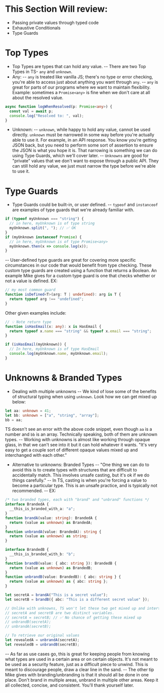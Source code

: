 # This Section Will review:
- Passing private values through typed code
- Exhaustive Conditionals
- Type Guards

# Top Types
- Top Types are types that can hold any value. 
-- There are two Top Types in TS- `any` and `unknown`.
- Any: 
-- `any` is treated like vanilla JS; there's no type or error checking, you're 
able to access just about anything you want through `any`.
-- `any` is great for parts of our programs where we want to maintain flexibility. 
Example: sometimes a `Promise<any>` is fine when we don't care at all about the
resolved value. 
```ts
async function logWhenResolved(p: Promise<any>) {
  const val = await p;
  console.log("Resolved to: ", val);
}
```
- Unknown: 
-- `unknown`, while happy to hold any value, cannot be used directly. `unknown` 
must be narrowed in some way before you're actually able to use it. For example, 
in an API response. You know you're getting JSON back, but you need to perform
some sort of assertion to ensure the JSON is what you hope it is. That narrowing
is something we can do using Type Guards, which we'll cover later. 
-- `Unknowns` are good for "private" values that we don't want to expose through a
public API. They can still hold any value, we just must narrow the type before 
we're able to use it.

# Type Guards
- Type Guards could be built-in, or user defined. 
-- `typeof` and `instanceof` are examples of type guards that we're already 
familiar with. 
```ts
if (typeof myUnknown === "string") {
  // in here, myUnknown is of type string
  myUnknown.split(", "); // ✅ OK
}
if (myUnknown instanceof Promise) {
  // in here, myUnknown is of type Promise<any>
  myUnknown.then(x => console.log(x));
}
```
-- User-defined type guards are great for covering more specific circumstances
in our code that would benefit from type checking. These custom type guards are
created using a function that returns a Boolean. An example Mike gives for a
custom type guard is one that checks whether or not a value is defined. EX: 
```ts
// my most common guard
function isDefined<T>(arg: T | undefined): arg is T {
  return typeof arg !== "undefined";
}
```
Other given examples include: 
```ts
// 💡 Note return type
function isHasEmail(x: any): x is HasEmail {
  return typeof x.name === "string" && typeof x.email === "string";
}

if (isHasEmail(myUnknown)) {
  // In here, myUnknown is of type HasEmail
  console.log(myUnknown.name, myUnknown.email);
}
```

# Unknowns & Branded Types
- Dealing with multiple unknowns
-- We kind of lose some of the benefits of structural typing when using 
`unknown`. Look how we can get mixed up below: 
```ts
let aa: unknown = 41;
let bb: unknown = ["a", "string", "array"];
bb = aa;
```
TS doesn't see an error with the above code snippet, even though `aa` is
a number and `bb` is an array. Technically speaking, both of them are 
unknown types. 
-- Working with unknowns is almost like working through opaque glass, in
that we can't see into it but it can hold whatever it wants. "It's very easy
to get a couple sort of different opaque values mixed up and interchanged with
each other." 
- Alternative to unknowns: Branded Types
-- "One thing we can do to avoid this is to create types with structures that are
difficult to accidentally match. This involves unsafe casting, but it's ok if we
do things carefully." 
-- In TS, casting is when you're forcing a value to become a particular type. This
is an unsafe practice, and is typically not recommended. 
-- EX: 
```ts
/* two branded types, each with "brand" and "unbrand" functions */
interface BrandedA {
  __this_is_branded_with_a: "a";
}
function brandA(value: string): BrandedA {
  return (value as unknown) as BrandedA;
}
function unbrandA(value: BrandedA): string {
  return (value as unknown) as string;
}

interface BrandedB {
  __this_is_branded_with_b: "b";
}
function brandB(value: { abc: string }): BrandedB {
  return (value as unknown) as BrandedB;
}
function unbrandB(value: BrandedB): { abc: string } {
  return (value as unknown) as { abc: string };
}

let secretA = brandA("This is a secret value");
let secretB = brandB({ abc: "This is a different secret value" });

// Unlike with unknowns, TS won't let these two get mixed up and intertwined.
// secretA and secretB are two distinct variables. 
// secretA = secretB; // ✅ No chance of getting these mixed up
// unbrandB(secretA);
// unbrandA(secretB);

// To retrieve our original values
let revealedA = unbrandA(secretA);
let revealedB = unbrandB(secretB);
```
-- As far as use cases go, this is great for keeping people from knowing what
types are used in a certain area or on certain objects. It's not meant to be 
used as a security feature, just as a difficult piece to unwind. This is meant
to discourage people, draw a clear line in the sand. 
-- The other tip Mike gives with branding/unbranding is that it should all be 
done in one place. Don't brand in multiple areas, unbrand in multiple other areas.
Keep it all collected, concise, and consistent. You'll thank yourself later. 

